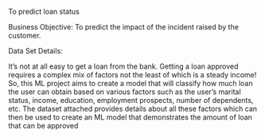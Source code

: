 
To predict loan status

Business Objective:
To predict the impact of the incident raised by the customer.

Data Set Details:

It’s not at all easy to get a loan from the bank. Getting a loan approved requires a complex mix of factors not the least of which is a steady income! So, this ML project aims to create a model that will classify how much loan the user can obtain based on various factors such as the user’s marital status, income, education, employment prospects, number of dependents, etc. The dataset attached provides details about all these factors which can then be used to create an ML model that demonstrates the amount of loan that can be approved
